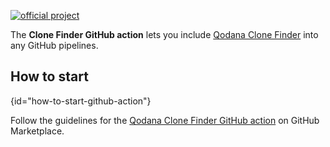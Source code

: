 [//]: # (title: Clone Finder GitHub Action)

[![official project](https://jb.gg/badges/official-flat-square.svg)](https://confluence.jetbrains.com/display/ALL/JetBrains+on+GitHub)

> <include src="lib_qd.xml" include-id="eap-warning"/>

The **Clone Finder GitHub action** lets you include [Qodana Clone Finder](about-clone-finder.md) into any GitHub pipelines. 

## How to start
{id="how-to-start-github-action"}

Follow the guidelines for the [Qodana Clone Finder GitHub action](https://github.com/JetBrains/qodana-clone-finder-action) on GitHub Marketplace.
